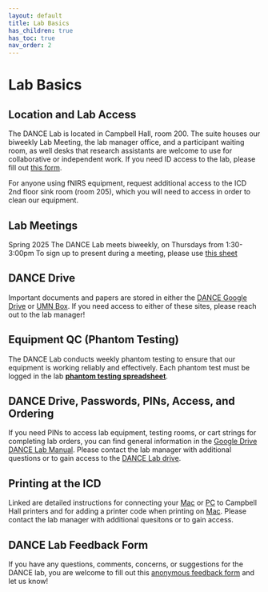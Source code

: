 ```yaml
---
layout: default
title: Lab Basics
has_children: true
has_toc: true
nav_order: 2
---
```


# Lab Basics

## Location and Lab Access

The DANCE Lab is located in Campbell Hall, room 200. The suite houses our biweekly Lab Meeting, the lab manager office, and a participant waiting room, as well desks that research assistants are welcome to use for collaborative or independent work. If you need ID access to the lab, please fill out [this form](https://z.umn.edu/ICDaccess).

For anyone using fNIRS equipment, request additional access to the ICD 2nd floor sink room (room 205), which you will need to access in order to clean our equipment.

## Lab Meetings

Spring 2025
The DANCE Lab meets biweekly, on Thursdays from 1:30-3:00pm
To sign up to present during a meeting, please use [this sheet](https://docs.google.com/spreadsheets/d/1ozd-Df6E4ejdnYS-0YC10syxcy-idxlaq-JjJy3ntBQ/edit?gid=1202730350#gid=1202730350)

## DANCE Drive

Important documents and papers are stored in either the [DANCE Google Drive](https://drive.google.com/drive/folders/16dbfKNJ_zwDbcHj4A_FXfwfrQlp-24_w?ths=true) or [UMN Box](https://box.umn.edu/). If you need access to either of these sites, please reach out to the lab manager!


## Equipment QC (Phantom Testing)

The DANCE Lab conducts weekly phantom testing to ensure that our equipment is working reliably and effectively. Each phantom test must be logged in the lab [**phantom testing spreadsheet**](https://docs.google.com/spreadsheets/d/19niNdWU5K-bbgTpHEOS49MJSUCEYLbQo6RfAbhuyJsE/edit?usp=sharing).

## DANCE Drive, Passwords, PINs, Access, and Ordering 

If you need PINs to access lab equipment, testing rooms, or cart strings for completing lab orders, you can find general information in the [Google Drive DANCE Lab Manual](https://docs.google.com/document/d/1xI9PL6pvZ1jMR5U3Ry8z02KZRqNvFsKIBbI4vnMuDKY/edit#heading=h.74tq45l90tk1). Please contact the lab manager with additional questions or to gain access to the [DANCE Lab drive](https://drive.google.com/drive/folders/1GdMxW_YvxGf18Qf4rXo6k8aK1Lr-jOtm).

## Printing at the ICD

Linked are detailed instructions for connecting your [Mac](https://docs.google.com/document/d/1dsdfyPK1YA4KCkBRHHrxRPKAqvNUyCYYhEb6cGLyQyw/edit) or [PC](https://docs.google.com/document/d/1o_kF9wonOXbuBM3NgAOoSXA1NDhr7oWex7hkOkBLvec/edit) to Campbell Hall printers and for adding a printer code when printing on [Mac](https://docs.google.com/document/d/1BME_a0boWhwggmH_CPgh6xfGZ4PtjXj7J7XcVfRTgyo/edit?usp=sharing).  Please contact the lab manager with additional quesitons or to gain access. 

## DANCE Lab Feedback Form

If you have any questions, comments, concerns, or suggestions for the DANCE lab, you are welcome to fill out this [anonymous feedback form](https://docs.google.com/forms/d/e/1FAIpQLSf4uDWksjS540F6rQngR28nDE8W1XyHDZy3syiW--w8IOA4wQ/viewform?usp=sf_link) and let us know!